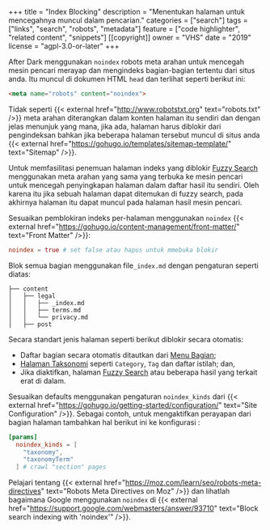 +++
title = "Index Blocking"
description = "Menentukan halaman untuk mencegahnya muncul dalam pencarian."
categories = ["search"]
tags = ["links", "search", "robots", "metadata"]
feature = ["code highlighter", "related content", "snippets"]
[[copyright]]
  owner = "VHS"
  date = "2019"
  license = "agpl-3.0-or-later"
+++

After Dark menggunakan `noindex` robots meta arahan untuk mencegah mesin pencari merayap dan mengindeks bagian-bagian tertentu dari situs anda. Itu muncul di dokumen HTML `head` dan terlihat seperti berikut ini:

```html
<meta name="robots" content="noindex">
```

Tidak seperti {{< external href="http://www.robotstxt.org" text="robots.txt" />}} meta arahan diterangkan dalam konten halaman itu sendiri dan dengan jelas menunjuk yang mana, jika ada, halaman harus diblokir dari pengindeksan bahkan jika beberapa halaman tersebut muncul di situs anda {{< external href="https://gohugo.io/templates/sitemap-template/" text="Sitemap" />}}.

Untuk memfasilitasi penemuan halaman indeks yang diblokir [Fuzzy Search](../fuzzy-search) menggunakan meta arahan yang sama yang terbuka ke mesin pencari untuk mencegah penyingkapan halaman dalam daftar hasil itu sendiri. Oleh karena itu jika sebuah halaman dapat ditemukan di fuzzy search, pada akhirnya halaman itu dapat muncul pada halaman hasil mesin pencari.

Sesuaikan pemblokiran indeks per-halaman menggunakan `noindex` {{< external href="https://gohugo.io/content-management/front-matter/" text="Front Matter" />}}:

```toml
noindex = true # set false atau hapus untuk mmebuka blokir
```

Blok semua bagian menggunakan file`_index.md` dengan pengaturan seperti diatas:

```
├── content
│   ├── legal
│   │   ├── _index.md
│   │   ├── terms.md
│   │   └── privacy.md
│   ├── post
```

Secara standart jenis halaman seperti berikut diblokir secara otomatis:

- Daftar bagian secara otomatis ditautkan dari [Menu Bagian](../section-menu);
- [Halaman Taksonomi](../taxonomy-pages) seperti `Category`, `Tag` dan daftar istilah; dan,
- Jika diaktifkan, halaman [Fuzzy Search](../fuzzy-search) atau beberapa hasil yang terkait erat di dalam.

Sesuaikan defaults menggunakan pengaturan `noindex_kinds` dari {{< external href="https://gohugo.io/getting-started/configuration/" text="Site Configuration" />}}. Sebagai contoh, untuk mengaktifkan perayapan dari bagian halaman tambahkan hal berikut ini ke konfigurasi :

```toml
[params]
  noindex_kinds = [
    "taxonomy",
    "taxonomyTerm"
  ] # crawl "section" pages
```

Pelajari tentang {{< external href="https://moz.com/learn/seo/robots-meta-directives" text="Robots Meta Directives on Moz" />}} dan lihatlah bagaimana Google menggunakan `noindex` di {{< external href="https://support.google.com/webmasters/answer/93710" text="Block search indexing with 'noindex'" />}}.
